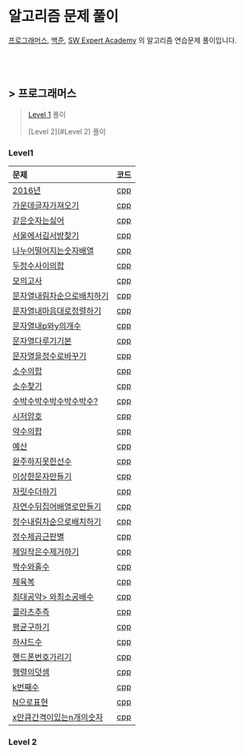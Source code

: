# 알고리즘 문제 풀이

[프로그래머스](https://programmers.co.kr/), [백준](https://www.acmicpc.net/), [SW Expert Academy](https://swexpertacademy.com/main/main.do) 의 알고리즘 연습문제 풀이입니다.
<br><br><br><br>

## > 프로그래머스
>
> [Level 1](#Level1) 풀이
>
> [Level 2](#Level 2) 풀이
>

### Level1
| 문제 | 코드 |
|:-----|:-----:|
| [2016년](https://programmers.co.kr/learn/courses/30/lessons/12901) | [cpp]([1]Programmers/Level1/2016년.cpp)|
| [가운데글자가져오기](https://programmers.co.kr/learn/courses/30/lessons/12903) | [cpp]([1]Programmers/Level1/가운데글자가져오기.cpp)|
| [같은숫자는싫어](https://programmers.co.kr/learn/courses/30/lessons/12906) | [cpp]([1]Programmers/Level1/같은숫자는싫어.cpp)|
| [서울에서김서방찾기](https://programmers.co.kr/learn/courses/30/lessons/12919) | [cpp]([1]Programmers/Level1/서울에김서방찾기.cpp)|
| [나누어떨어지는숫자배열](https://programmers.co.kr/learn/courses/30/lessons/14406) | [cpp]([1]Programmers/Level1/나누어떨어지는숫자배열.cpp)|
| [두정수사이의합](https://programmers.co.kr/learn/courses/30/lessons/14406) | [cpp]([1]Programmers/Level1/두정수사이의합.cpp)|
| [모의고사](https://programmers.co.kr/learn/courses/30/lessons/14406) | [cpp]([1]Programmers/Level1/모의고사.cpp)|
| [문자열내림차순으로배치하기](https://programmers.co.kr/learn/courses/30/lessons/14406) | [cpp]([1]Programmers/Level1/문자열내림차순으로배치하기.cpp)|
| [문자열내마음대로정렬하기](https://programmers.co.kr/learn/courses/30/lessons/14406) | [cpp]([1]Programmers/Level1/문자열내마음대로정렬하기.cpp)|
| [문자열내p와y의개수](https://programmers.co.kr/learn/courses/30/lessons/14406) | [cpp]([1]Programmers/Level1/문자열내p와y의개수.cpp)|
| [문자열다루기기본](https://programmers.co.kr/learn/courses/30/lessons/14406) | [cpp]([1]Programmers/Level1/문자열다루기기본.cpp)|
| [문자열을정수로바꾸기](https://programmers.co.kr/learn/courses/30/lessons/14406) | [cpp]([1]Programmers/Level1/문자열을정수로바꾸기.cpp)|
| [소수의합](https://programmers.co.kr/learn/courses/30/lessons/14406) | [cpp]([1]Programmers/Level1/소수의합.cpp)|
| [소수찾기](https://programmers.co.kr/learn/courses/30/lessons/14406) | [cpp]([1]Programmers/Level1/소수찾기.cpp)|
| [수박수박수박수박수박수?](https://programmers.co.kr/learn/courses/30/lessons/14406) | [cpp]([1]Programmers/Level1/수박수박수박수박수박수?.cpp)|
| [시저암호](https://programmers.co.kr/learn/courses/30/lessons/14406) | [cpp]([1]Programmers/Level1/시저암호.cpp)|
| [약수의합](https://programmers.co.kr/learn/courses/30/lessons/14406) | [cpp]([1]Programmers/Level1/약수의합.cpp)|
| [예산](https://programmers.co.kr/learn/courses/30/lessons/14406) | [cpp]([1]Programmers/Level1/예산.cpp)|
| [완주하지못한선수](https://programmers.co.kr/learn/courses/30/lessons/14406) | [cpp]([1]Programmers/Level1/완주하지못한선수.cpp)|
| [이상한문자만들기](https://programmers.co.kr/learn/courses/30/lessons/14406) | [cpp]([1]Programmers/Level1/이상한문자만들기.cpp)|
| [자릿수더하기](https://programmers.co.kr/learn/courses/30/lessons/14406) | [cpp]([1]Programmers/Level1/자릿수더하기.cpp)|
| [자연수뒤집어배열로만들기](https://programmers.co.kr/learn/courses/30/lessons/14406) | [cpp]([1]Programmers/Level1/자연수뒤집어배열로만들기.cpp)|
| [정수내림차순으로배치하기](https://programmers.co.kr/learn/courses/30/lessons/14406) | [cpp]([1]Programmers/Level1/정수내림차순으로배치하기.cpp)|
| [정수제곱근판별](https://programmers.co.kr/learn/courses/30/lessons/14406) | [cpp]([1]Programmers/Level1/정수제곱근판별.cpp)|
| [제일작은수제거하기](https://programmers.co.kr/learn/courses/30/lessons/14406) | [cpp]([1]Programmers/Level1/제일작은수제거하기.cpp)|
| [짝수와홀수](https://programmers.co.kr/learn/courses/30/lessons/14406) | [cpp]([1]Programmers/Level1/짝수와홀수.cpp)|
| [체육복](https://programmers.co.kr/learn/courses/30/lessons/14406) | [cpp]([1]Programmers/Level1/체육복.cpp)|
| [최대공약> 와최소공배수](https://programmers.co.kr/learn/courses/30/lessons/14406) | [cpp]([1]Programmers/Level1/최대공약구와최소공배수.cpp)|
| [콜라츠추측](https://programmers.co.kr/learn/courses/30/lessons/14406) | [cpp]([1]Programmers/Level1/콜라츠추측.cpp)|
| [평균구하기](https://programmers.co.kr/learn/courses/30/lessons/14406) | [cpp]([1]Programmers/Level1/평균구하기.cpp)|
| [하샤드수](https://programmers.co.kr/learn/courses/30/lessons/14406) | [cpp]([1]Programmers/Level1/하샤드수.cpp)|
| [핸드폰번호가리기](https://programmers.co.kr/learn/courses/30/lessons/14406) | [cpp]([1]Programmers/Level1/핸드폰번호가리기.cpp)|
| [행렬의덧셈](https://programmers.co.kr/learn/courses/30/lessons/14406) | [cpp]([1]Programmers/Level1/행렬의덧셈.cpp)|
| [k번째수](https://programmers.co.kr/learn/courses/30/lessons/14406) | [cpp]([1]Programmers/Level1/k번째수.cpp)|
| [N으로표현](https://programmers.co.kr/learn/courses/30/lessons/14406) | [cpp]([1]Programmers/Level1/N으로표현.cpp)|
| [x만큼간격이있는n개의숫자](https://programmers.co.kr/learn/courses/30/lessons/14406) | [cpp]([1]Programmers/Level1/x만큼간격이있는n개의숫자.cpp)|

### Level 2
